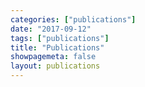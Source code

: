 ```yaml
---
categories: ["publications"]
date: "2017-09-12"
tags: ["publications"]
title: "Publications"
showpagemeta: false
layout: publications
---
```

